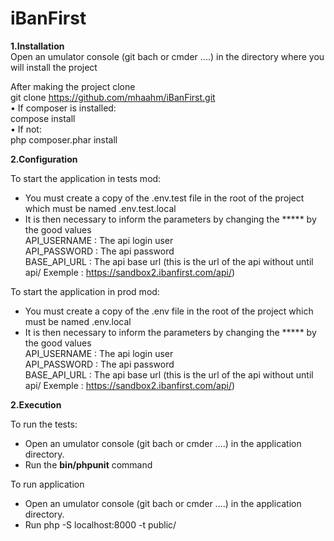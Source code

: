 # iBanFirst
**1.Installation** <br>
Open an umulator console (git bach or cmder ....)
in the directory where you will install the project

After making the project clone <br>
git clone https://github.com/mhaahm/iBanFirst.git <br>
•	If composer is installed: <br>
      compose install <br>
•	If not: <br>
      php composer.phar install

**2.Configuration**

To start the application in tests mod:
 - You must create a copy of the .env.test file in the root of the project which must be named .env.test.local
 - It is then necessary to inform the parameters by changing the ***** by the good values<br>
    API_USERNAME : The api login user<br>
    API_PASSWORD : The api password<br>
    BASE_API_URL : The api base url (this is the url of the api without until api/ Exemple : https://sandbox2.ibanfirst.com/api/)<br>

To start the application in prod mod:
 - You must create a copy of the .env file in the root of the project which must be named .env.local
 - It is then necessary to inform the parameters by changing the ***** by the good values<br>
    API_USERNAME : The api login user<br>
    API_PASSWORD : The api password<br>
    BASE_API_URL : The api base url (this is the url of the api without until api/ Exemple : https://sandbox2.ibanfirst.com/api/)<br>


**2.Execution**

To run the tests:
 - Open an umulator console (git bach or cmder ....)
   in the application directory.
 - Run the **bin/phpunit** command
 
To run application
 - Open an umulator console (git bach or cmder ....)
    in the application directory.
 - Run php -S localhost:8000 -t public/
